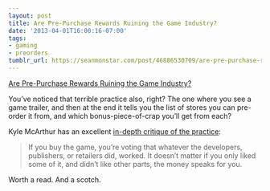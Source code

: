 ```yaml
---
layout: post
title: Are Pre-Purchase Rewards Ruining the Game Industry?
date: '2013-04-01T16:00:16-07:00'
tags:
- gaming
- preorders
tumblr_url: https://seanmonstar.com/post/46886530709/are-pre-purchase-rewards-ruining-the-game
---
```

[Are Pre-Purchase Rewards Ruining the Game Industry?](http://rolltonotdie.com/post/46385886573/pre-orders-on-parade-are-pre-purchase-rewards-ruining)  

You’ve noticed that terrible practice also, right? The one where you see a game trailer, and then at the end it tells you the list of stores you can pre-order it from, and which bonus-piece-of-crap you’ll get from each?

Kyle McArthur has an excellent [in-depth critique of the practice](http://rolltonotdie.com/post/46385886573/pre-orders-on-parade-are-pre-purchase-rewards-ruining):

> If you buy the game, you’re voting that whatever the developers, publishers, or retailers did, worked. It doesn’t matter if you only liked some of it, and didn’t like other parts, the money speaks for you.

Worth a read. And a scotch.

